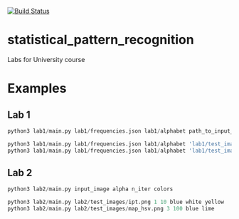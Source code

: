 [![Build Status](https://travis-ci.com/maksymshylo/statistical_pattern_recognition.svg?token=j9Kqn8jNSznud7EAtsqm&branch=main)](https://travis-ci.com/maksymshylo/statistical_pattern_recognition)

# statistical_pattern_recognition
Labs for University course


# Examples
## Lab 1
```python
python3 lab1/main.py lab1/frequencies.json lab1/alphabet path_to_input_image noise_level

python3 lab1/main.py lab1/frequencies.json lab1/alphabet 'lab1/test_images/hello sweety_0.3.png' 0.3
python3 lab1/main.py lab1/frequencies.json lab1/alphabet 'lab1/test_images/but thence i learn and find the lesson true drugs poison him that so feil sick of you_0.45.png' 0.45
```
## Lab 2
```python
python3 lab2/main.py input_image alpha n_iter colors

python3 lab2/main.py lab2/test_images/ipt.png 1 10 blue white yellow
python3 lab2/main.py lab2/test_images/map_hsv.png 3 100 blue lime
```
